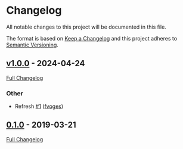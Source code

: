 <!-- markdownlint-disable MD024 -->
# Changelog

All notable changes to this project will be documented in this file.

The format is based on [Keep a Changelog](http://keepachangelog.com/en/1.0.0/) and this project adheres to [Semantic Versioning](http://semver.org).

## [v1.0.0](https://github.com/fvoges/puppet-windows_defender/tree/v1.0.0) - 2024-04-24

[Full Changelog](https://github.com/fvoges/puppet-windows_defender/compare/0.1.0...v1.0.0)

### Other

- Refresh [#1](https://github.com/fvoges/puppet-windows_defender/pull/1) ([fvoges](https://github.com/fvoges))

## [0.1.0](https://github.com/fvoges/puppet-windows_defender/tree/0.1.0) - 2019-03-21

[Full Changelog](https://github.com/fvoges/puppet-windows_defender/compare/fbe676bfa4603e1ebde8c4af7aca16d83e2427a6...0.1.0)
